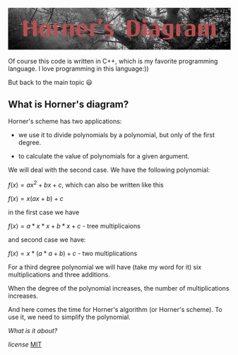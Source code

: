 
![alt text](HornerDiagram.png)

Of course this code is written in C++, which is my favorite programming language. I love programming in this language:))

But back to the main topic :smiley:


**What is Horner's diagram?**
--
Horner's scheme has two applications:


- we use it to divide polynomials by a polynomial, but only of the first degree.

- to calculate the value of polynomials for a given argument.


We will deal with the second case. We have the following polynomial:

$f(x) = ax^2 + bx + c$, which can also be written like this

$f(x) = x(ax + b) + c$

in the first case we have

$f(x) = a * x * x + b * x + c$  - tree multiplicaions

and second case we have:

$f(x) = x * (a * a + b) + c$ - two multiplications
 
For a third degree polynomial we will have (take my word 
for it) six multiplications and three additions.

When the degree of the polynomial increases, the number of multiplications increases. 


And here comes the time for Horner's algorithm (or Horner's scheme). To use it, we need to simplify the polynomial.



*What is it about?*



*license* 
[MIT](https://choosealicense.com/licenses/mit/)
